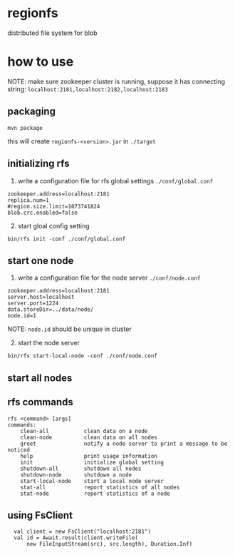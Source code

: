 # regionfs
distributed file system for blob

# how to use

NOTE: make sure zookeeper cluster is running, suppose it has connecting string: `localhost:2181,localhost:2182,localhost:2183`

## packaging

```
mvn package
```

this will create `regionfs-<version>.jar` in `./target`

## initializing rfs

1. write a configuration file for rfs global settings `./conf/global.conf`

```
zookeeper.address=localhost:2181
replica.num=1
#region.size.limit=1073741824
blob.crc.enabled=false
```

2. start gloal config setting

```
bin/rfs init -conf ./conf/global.conf
```

## start one node

1. write a configuration file for the node server `./conf/node.conf`

```
zookeeper.address=localhost:2181
server.host=localhost
server.port=1224
data.storeDir=../data/node/
node.id=1
```

NOTE: `node.id` should be unique in cluster

2. start the node server

```
bin/rfs start-local-node -conf ./conf/node.conf
```

## start all nodes

## rfs commands

```
rfs <command> [args]
commands:
	clean-all           clean data on a node
	clean-node          clean data on all nodes
	greet               notify a node server to print a message to be noticed
	help                print usage information
	init                initialize global setting
	shutdown-all        shutdown all nodes
	shutdown-node       shutdown a node
	start-local-node    start a local node server
	stat-all            report statistics of all nodes
	stat-node           report statistics of a node
```

## using FsClient

```
  val client = new FsClient("localhost:2181")
  val id = Await.result(client.writeFile(
      new FileInputStream(src), src.length), Duration.Inf)
```

